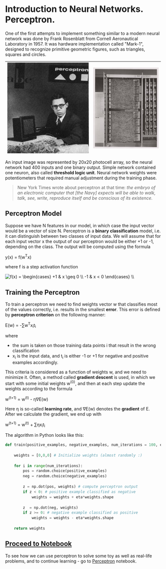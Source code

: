 # Introduction to Neural Networks. Perceptron.

One of the first attempts to implement something similar to a modern neural network was done by Frank Rosenblatt from Cornell Aeronautical Laboratory in 1957. It was hardware implementation called "Mark-1", designed to recognize primitive geometric figures, such as triangles, squares and circles.

<img src='images/Rosenblatt-wikipedia.jpg' alt='Frank Rosenblatt'/> | <img src='images/Mark_I_perceptron_wikipedia.jpg' alt='The Mark 1 Perceptron' />
-----|-----

An input image was represented by 20x20 photocell array, so the neural network had 400 inputs and one binary output. Simple network contained one neuron, also called **threshold logic unit**. Neural network weights were potentiometers that required manual adjustment during the training phase.

> New York Times wrote about perceptron at that time:
> *the embryo of an electronic computer that [the Navy] expects will be able to walk, talk, see, write, reproduce itself and be conscious of its existence.*

## Perceptron Model

Suppose we have N features in our model, in which case the input vector would be a vector of size N. Perceptron is a **binary classification** model, i.e. it can distinguish between two classes of input data. We will assume that for each input vector x the output of our perceptron would be either +1 or -1, depending on the class. The output will be computed using the formula

y(x) = f(w<sup>T</sup>x)

where f is a step activation function

<img src="http://www.sciweavers.org/tex2img.php?eq=f%28x%29%20%3D%20%5Cbegin%7Bcases%7D%0A%20%20%20%20%20%20%20%20%20%2B1%20%26%20x%20%5Cgeq%200%20%5C%5C%0A%20%20%20%20%20%20%20%20%20-1%20%26%20x%20%3C%200%0A%20%20%20%20%20%20%20%5Cend%7Bcases%7D%20%5C%5C%0A&bc=White&fc=Black&im=jpg&fs=12&ff=arev&edit=0" align="center" border="0" alt="f(x) = \begin{cases} +1 & x \geq 0 \\ -1 & x < 0 \end{cases} \\" width="154" height="50" />

## Training the Perceptron

To train a perceptron we need to find weights vector w that classifies most of the values correctly, i.e. results in the smallest **error**. This error is defined by **perceptron criterion** on the following manner:

E(w) = -&sum;w<sup>T</sup>x<sub>i</sub>t<sub>i</sub>

where
* the sum is taken on those training data points i that result in the wrong classification
* x<sub>i</sub> is the input data, and t<sub>i</sub> is either -1 or +1 for negative and positive examples accordingly. 

This criteria is considered as a function of weights w, and we need to minimize it. Often, a method called **gradient descent** is used, in which we start with some initial weights w<sup>(0)</sup>, and then at each step update the weights according to the formula

w<sup>(t+1)</sup> = w<sup>(t)</sup> - &eta;&nabla;E(w)

Here &eta; is so-called **learning rate**, and &nabla;E(w) denotes the **gradient** of E. After we calculate the gradient, we end up with

w<sup>(t+1)</sup> = w<sup>(t)</sup> + &sum;&eta;x<sub>i</sub>t<sub>i</sub>

The algorithm in Python looks like this:

```python
def train(positive_examples, negative_examples, num_iterations = 100, eta = 1):

    weights = [0,0,0] # Initialize weights (almost randomly :)
        
    for i in range(num_iterations):
        pos = random.choice(positive_examples)
        neg = random.choice(negative_examples)

        z = np.dot(pos, weights) # compute perceptron output
        if z < 0: # positive example classified as negative
            weights = weights + eta*weights.shape

        z  = np.dot(neg, weights)
        if z >= 0: # negative example classified as positive
            weights = weights - eta*weights.shape

    return weights
```

## [Proceed to Notebook](Perceptron.ipynb)

To see how we can use perceptron to solve some toy as well as real-life problems, and to continue learning - go to [Perceptron](Perceptron.ipynb) notebook.
